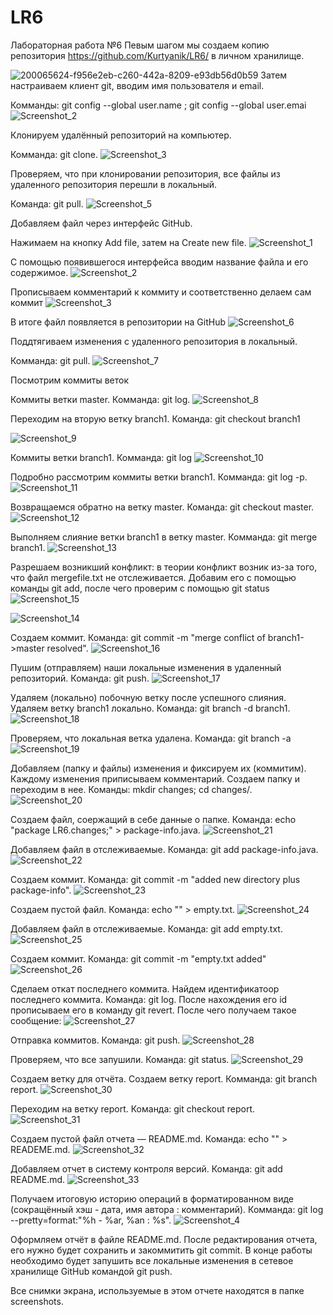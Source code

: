# LR6
Лабораторная работа №6
Певым шагом мы создаем копию репозитория https://github.com/Kurtyanik/LR6/ в личном хранилище.

![200065624-f956e2eb-c260-442a-8209-e93db56d0b59](https://user-images.githubusercontent.com/64597960/202860025-59a426ec-4c9b-435f-83fa-0a1379a5d3b8.jpg)
Затем настраиваем клиент git, вводим имя пользователя и email.

Комманды: git config --global user.name ; git config --global user.emai
![Screenshot_2](https://user-images.githubusercontent.com/64597960/202860077-11e8e2ea-9f5a-4561-bb26-9c2684b54eaa.png)


Клонируем удалённый репозиторий на компьютер.

Комманда: git clone.
![Screenshot_3](https://user-images.githubusercontent.com/64597960/202860103-9a1601d5-aeaf-4830-9930-d816e6c6c5ba.png)

Проверяем, что при клонировании репозитория, все файлы из удаленного репозитория перешли в локальный.

Команда: git pull.
![Screenshot_5](https://user-images.githubusercontent.com/64597960/202860124-7836e24c-145c-4802-b33c-7ceb0a6f355c.png)

Добавляем файл через интерфейс GitHub.

Нажимаем на кнопку Add file, затем на Create new file.
![Screenshot_1](https://user-images.githubusercontent.com/64597960/202860172-e01a826e-3f4e-4943-bfe8-3d08652ed340.jpg)

С помощью появившегося интерфейса вводим название файла и его содержимое.
![Screenshot_2](https://user-images.githubusercontent.com/64597960/202860199-f90ac502-dcc7-4edc-9764-694b1fe1209c.jpg)

Прописываем комментарий к коммиту и соответственно делаем сам коммит
![Screenshot_3](https://user-images.githubusercontent.com/64597960/202860268-d9e4e443-12aa-4619-a631-9ee3a1095254.jpg)

В итоге файл появляется в репозитории на GitHub
![Screenshot_6](https://user-images.githubusercontent.com/64597960/202860284-f89916b0-9957-48e2-8b43-2ef394200991.png)

Поддтягиваем изменения с удаленного репозитория в локальный.

Комманда: git pull.
![Screenshot_7](https://user-images.githubusercontent.com/64597960/202860311-56aae202-75ac-4515-900c-2c22506aa20e.png)

Посмотрим коммиты веток

Коммиты ветки master. Комманда: git log.
![Screenshot_8](https://user-images.githubusercontent.com/64597960/202860326-6e1ba24b-5d1a-4141-9923-2fd8033f370c.png)

Переходим на вторую ветку branch1. Команда: git checkout branch1

![Screenshot_9](https://user-images.githubusercontent.com/64597960/202860360-219e8d3f-e42e-4a64-b5fe-32e3754a7f1e.png)

Коммиты ветки branch1. Комманда: git log
![Screenshot_10](https://user-images.githubusercontent.com/64597960/202860374-1759eebe-3e5b-475b-a129-bc31e55ba261.png)

Подробно рассмотрим коммиты ветки branch1. Комманда: git log -p.
![Screenshot_11](https://user-images.githubusercontent.com/64597960/202860396-0e54c18c-38ae-45e3-b5bb-eebb4708e110.png)

Возвращаемся обратно на ветку master. Команда: git checkout master.
![Screenshot_12](https://user-images.githubusercontent.com/64597960/202860408-0430b888-8a62-4e15-becd-ebbea50a0626.png)

Выполняем слияние ветки branch1 в ветку master. Комманда: git merge branch1.
![Screenshot_13](https://user-images.githubusercontent.com/64597960/202860424-b1a553b8-30eb-4187-bc72-9e90ae66f289.png)

Разрешаем возникший конфликт: в теории конфликт возник из-за того, что файл mergefile.txt не отслеживается. Добавим его с помощью команды git add, после чего проверим с помощью git status
![Screenshot_15](https://user-images.githubusercontent.com/64597960/202860559-e28cddf8-a3d7-41aa-bfce-93511d90cc75.png)

![Screenshot_14](https://user-images.githubusercontent.com/64597960/202860535-6ae53645-2721-45b9-9780-9983e7d3a49f.png)

Создаем коммит. Команда: git commit -m "merge conflict of branch1->master resolved".
![Screenshot_16](https://user-images.githubusercontent.com/64597960/202860573-aaa7a7b3-cf1c-4ef7-a489-73e74e89ce1a.png)

Пушим (отправляем) наши локальные изменения в удаленный репозиторий. Команда: git push.
![Screenshot_17](https://user-images.githubusercontent.com/64597960/202860585-55227821-bfcc-40cd-9b00-0c41ed1b13f0.png)

Удаляем (локально) побочную ветку после успешного слияния. Удаляем ветку branch1 локально. Команда: git branch -d branch1.
![Screenshot_18](https://user-images.githubusercontent.com/64597960/202860620-7d8d5aa8-2f08-4010-9800-3da6e680fe60.png)

Проверяем, что локальная ветка удалена. Команда: git branch -a
![Screenshot_19](https://user-images.githubusercontent.com/64597960/202860640-52ee1be4-f230-41b1-b7f4-49d46ad73260.png)

Добавляем (папку и файлы) изменения и фиксируем их (коммитим). Каждому изменения приписываем комментарий. Создаем папку и переходим в нее. Команды: mkdir changes; cd changes/.
![Screenshot_20](https://user-images.githubusercontent.com/64597960/202860653-83a644c4-9c70-493f-a529-71e3d45cbd53.png)

Создаем файл, соержащий в себе данные о папке. Команда: echo "package LR6.changes;" > package-info.java.
![Screenshot_21](https://user-images.githubusercontent.com/64597960/202860672-e93c9afb-9cdd-4a02-b3c6-b54b6c7a179a.png)

Добавляем файл в отслеживаемые. Команда: git add package-info.java.
![Screenshot_22](https://user-images.githubusercontent.com/64597960/202860690-f7f2f5e6-b364-4da5-8741-cc8301e36896.png)

Создаем коммит. Команда: git commit -m "added new directory plus package-info".
![Screenshot_23](https://user-images.githubusercontent.com/64597960/202860704-dab379b2-9f42-4152-8986-4778d8c885ca.png)

Создаем пустой файл. Команда: echo "" > empty.txt.
![Screenshot_24](https://user-images.githubusercontent.com/64597960/202860719-75986447-7443-4492-a0f3-64af3b95d254.png)

Добавляем файл в отслеживаемые. Команда: git add empty.txt.
![Screenshot_25](https://user-images.githubusercontent.com/64597960/202860731-56ec6e75-c974-40f4-896c-79af979355bf.png)

Создаем коммит. Команда: git commit -m "empty.txt added"
![Screenshot_26](https://user-images.githubusercontent.com/64597960/202860741-d7398494-9565-42cf-8c1e-c1c44f4e2fdc.png)

Сделаем откат последнего коммита. Найдем идентификатоор последнего коммита. Команда: git log. После нахождения его id прописываем его в команду git revert. После чего получаем такое сообщение:
![Screenshot_27](https://user-images.githubusercontent.com/64597960/202860883-cda8e114-fa46-4073-9fa7-5a276b04fc22.png)

Отправка коммитов. Команда: git push.
![Screenshot_28](https://user-images.githubusercontent.com/64597960/202860909-c19aebf8-dfb8-4291-a947-7b3b4be19a38.png)

Проверяем, что все запушили. Команда: git status.
![Screenshot_29](https://user-images.githubusercontent.com/64597960/202860930-60ed3296-80b8-46a0-8e75-88d7dca8f681.png)

Создаем ветку для отчёта. Создаем ветку report. Комманда: git branch report.
![Screenshot_30](https://user-images.githubusercontent.com/64597960/202860945-175af024-0e91-470a-9e3e-8c940eedaaa4.png)

Переходим на ветку report. Команда: git checkout report.
![Screenshot_31](https://user-images.githubusercontent.com/64597960/202860953-ed86fa60-805c-4a69-afef-f633ab9cb829.png)

Создаем пустой файл отчета — README.md. Команда: echo "" > READEME.md.
![Screenshot_32](https://user-images.githubusercontent.com/64597960/202860956-8655cbaa-d616-4af4-bfea-c7a4d080ce3c.png)

Добавляем отчет в систему контроля версий. Команда: git add README.md.
![Screenshot_33](https://user-images.githubusercontent.com/64597960/202860974-209a1de5-5527-4a18-9f15-388719daad38.png)

Получаем итоговую историю операций в форматированном виде (сокращённый хэш - дата, имя автора : комментарий). Комманда: git log --pretty=format:"%h - %ar, %an : %s".
![Screenshot_4](https://user-images.githubusercontent.com/64597960/202861125-815c2e09-2539-46e1-ae3f-f003a0d15140.jpg)

Оформляем отчёт в файле README.md. После редактирования отчета, его нужно будет сохранить и закоммитить git commit. В конце работы необходимо будет запушить все локальные изменения в сетевое хранилище GitHub командой git push.

Все снимки экрана, используемые в этом отчете находятся в папке screenshots.


